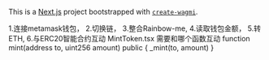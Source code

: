 This is a [Next.js](https://nextjs.org) project bootstrapped with [`create-wagmi`](https://github.com/wevm/wagmi/tree/main/packages/create-wagmi).

1.连接metamask钱包，
2.切换链，
3.整合Rainbow-me,
4.读取钱包金额，
5.转ETH,
6.与ERC20智能合约互动
MintToken.tsx
需要和哪个函数互动
function mint(address to, uint256 amount) public {
   _mint(to, amount)
}

